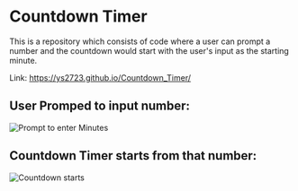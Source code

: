 # Countdown Timer
This is a repository which consists of code where a user can prompt a number and the countdown would start with the user's input as the starting minute.

Link: https://ys2723.github.io/Countdown_Timer/

## User Promped to input number: 

![Prompt to enter Minutes](https://media.discordapp.net/attachments/806881514389766184/1101777722784612383/Screenshot_4024.png?width=1177&height=662)

## Countdown Timer starts from that number: 

![Countdown starts](https://media.discordapp.net/attachments/806881514389766184/1101777991203299348/Screenshot_4025.png?width=1177&height=662)
